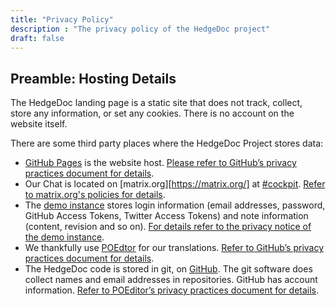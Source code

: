 ```yaml
---
title: "Privacy Policy"
description : "The privacy policy of the HedgeDoc project"
draft: false
---
```

## Preamble: Hosting Details

The HedgeDoc landing page is a static site that does not track, collect, store any information, or set any cookies. There is no account on the website itself.

There are some third party places where the HedgeDoc Project stores data:

- [GitHub Pages][github-pages] is the website host. [Please refer to GitHub’s privacy practices document for details][github-privacy].
- Our Chat is located on [matrix.org][https://matrix.org/] at [#cockpit][chat]. [Refer to matrix.org's policies for details][matrix-privacy].
- The [demo instance][demo] stores login information (email addresses, password, GitHub Access Tokens, Twitter Access Tokens) and note information (content, revision and so on). [For details refer to the privacy notice of the demo instance][demo-privacy].
- We thankfully use [POEdtor][translate] for our translations. [Refer to GitHub’s privacy practices document for details][github-privacy].
- The HedgeDoc code is stored in git, on [GitHub][github]. The git software does collect names and email addresses in repositories. GitHub has account information. [Refer to POEditor’s privacy practices document for details][translate-privacy].


[github]: https://github.com/
[github-pages]: https://help.github.com/articles/what-is-github-pages/
[github-privacy]: https://help.github.com/articles/global-privacy-practices/

[chat]: https://chat.hedgedoc.org
[matrix-org]: https://matrix.org/
[matrix-privacy]: https://matrix.org/legal/privacy-notice

[demo]: https://demo.hedgedoc.org
[demo-privacy]: https://demo.hedgedoc.org/s/privacy

[translate]: https://translate.hedgedoc.org
[translate-privacy]: https://poeditor.com/terms/privacy
